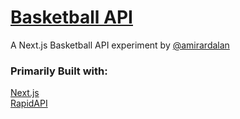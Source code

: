 # [Basketball API](https://amirardalan.com)

A Next.js Basketball API experiment by [@amirardalan](https://github.com/amirardalan)

### Primarily Built with:

[Next.js](https://github.com/vercel/next.js/)  
[RapidAPI](https://rapidapi.com/api-sports/api/api-basketball/)

